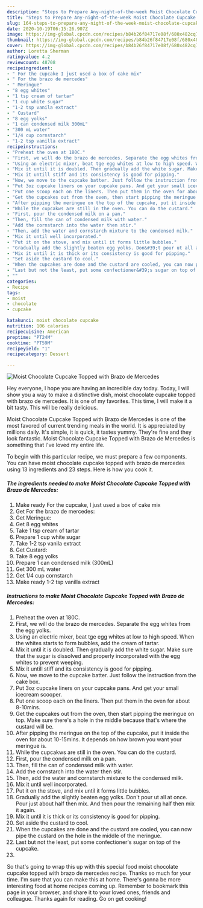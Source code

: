 ```yaml
---
description: "Steps to Prepare Any-night-of-the-week Moist Chocolate Cupcake Topped with Brazo de Mercedes"
title: "Steps to Prepare Any-night-of-the-week Moist Chocolate Cupcake Topped with Brazo de Mercedes"
slug: 164-steps-to-prepare-any-night-of-the-week-moist-chocolate-cupcake-topped-with-brazo-de-mercedes
date: 2020-10-19T06:15:26.907Z
image: https://img-global.cpcdn.com/recipes/b84b26f84717e08f/680x482cq70/moist-chocolate-cupcake-topped-with-brazo-de-mercedes-recipe-main-photo.jpg
thumbnail: https://img-global.cpcdn.com/recipes/b84b26f84717e08f/680x482cq70/moist-chocolate-cupcake-topped-with-brazo-de-mercedes-recipe-main-photo.jpg
cover: https://img-global.cpcdn.com/recipes/b84b26f84717e08f/680x482cq70/moist-chocolate-cupcake-topped-with-brazo-de-mercedes-recipe-main-photo.jpg
author: Loretta Sherman
ratingvalue: 4.2
reviewcount: 48708
recipeingredient:
- " For the cupcake I just used a box of cake mix"
- " For the brazo de mercedes"
- " Meringue"
- "8 egg whites"
- "1 tsp cream of tartar"
- "1 cup white sugar"
- "1-2 tsp vanila extract"
- " Custard"
- "8 egg yolks"
- "1 can condensed milk 300mL"
- "300 mL water"
- "1/4 cup cornstarch"
- "1-2 tsp vanilla extract"
recipeinstructions:
- "Preheat the oven at 180C."
- "First, we will do the brazo de mercedes. Separate the egg whites from the egg yolks."
- "Using an electric mixer, beat tge egg whites at low to high speed. When the whites starts to form bubbles, add the cream of tartar."
- "Mix it until it is doubled. Then gradually add the white sugar. Make sure that the sugar is dissolved and properly incorporated with the egg whites to prevent weeping."
- "Mix it untill stiff and its consistency is good for pipping."
- "Now, we move to the cupcake batter. Just follow the instruction from the cake box."
- "Put 3oz cupcake liners on your cupcake pans. And get your small icecream scooper."
- "Put one scoop each on the liners. Then put them in the oven for about 8-10mins."
- "Get the cupcakes out from the oven, then start pipping the meringue on top. Make sure there&#39;s a hole in the middle because that&#39;s where the custard will be."
- "After pipping the meringue on the top of the cupcake, put it inside the oven for about 10-15mins. It depends on how brown you want your meringue is."
- "While the cupcakws are still in the oven. You can do the custard."
- "First, pour the condensed milk on a pan."
- "Then, fill the can of condensed milk with water."
- "Add the cornstarch into the water then stir."
- "Then, add the water and cornstarch mixture to the condensed milk."
- "Mix it until well incorporated."
- "Put it on the stove, and mix until it forms little bubbles."
- "Gradually add the slightly beaten egg yolks. Don&#39;t pour ut all at once. Pour just about half then mix. And then pour the remaining half then mix it again."
- "Mix it until it is thick or its consistency is good for pipping."
- "Set aside the custard to cool."
- "When the cupcakes are done and the custard are cooled, you can now pipe the custard on the hole in the middle of the meringue."
- "Last but not the least, put some confectioner&#39;s sugar on top of the cupcake."
- ""
categories:
- Recipe
tags:
- moist
- chocolate
- cupcake

katakunci: moist chocolate cupcake 
nutrition: 106 calories
recipecuisine: American
preptime: "PT24M"
cooktime: "PT59M"
recipeyield: "1"
recipecategory: Dessert

---
```



![Moist Chocolate Cupcake Topped with Brazo de Mercedes](https://img-global.cpcdn.com/recipes/b84b26f84717e08f/680x482cq70/moist-chocolate-cupcake-topped-with-brazo-de-mercedes-recipe-main-photo.jpg)

Hey everyone, I hope you are having an incredible day today. Today, I will show you a way to make a distinctive dish, moist chocolate cupcake topped with brazo de mercedes. It is one of my favorites. This time, I will make it a bit tasty. This will be really delicious.



Moist Chocolate Cupcake Topped with Brazo de Mercedes is one of the most favored of current trending meals in the world. It is appreciated by millions daily. It's simple, it is quick, it tastes yummy. They're fine and they look fantastic. Moist Chocolate Cupcake Topped with Brazo de Mercedes is something that I've loved my entire life.


To begin with this particular recipe, we must prepare a few components. You can have moist chocolate cupcake topped with brazo de mercedes using 13 ingredients and 23 steps. Here is how you cook it.

<!--inarticleads1-->

##### The ingredients needed to make Moist Chocolate Cupcake Topped with Brazo de Mercedes:

1. Make ready  For the cupcake, I just used a box of cake mix
1. Get  For the brazo de mercedes:
1. Get  Meringue:
1. Get 8 egg whites
1. Take 1 tsp cream of tartar
1. Prepare 1 cup white sugar
1. Take 1-2 tsp vanila extract
1. Get  Custard:
1. Take 8 egg yolks
1. Prepare 1 can condensed milk (300mL)
1. Get 300 mL water
1. Get 1/4 cup cornstarch
1. Make ready 1-2 tsp vanilla extract




<!--inarticleads2-->

##### Instructions to make Moist Chocolate Cupcake Topped with Brazo de Mercedes:

1. Preheat the oven at 180C.
1. First, we will do the brazo de mercedes. Separate the egg whites from the egg yolks.
1. Using an electric mixer, beat tge egg whites at low to high speed. When the whites starts to form bubbles, add the cream of tartar.
1. Mix it until it is doubled. Then gradually add the white sugar. Make sure that the sugar is dissolved and properly incorporated with the egg whites to prevent weeping.
1. Mix it untill stiff and its consistency is good for pipping.
1. Now, we move to the cupcake batter. Just follow the instruction from the cake box.
1. Put 3oz cupcake liners on your cupcake pans. And get your small icecream scooper.
1. Put one scoop each on the liners. Then put them in the oven for about 8-10mins.
1. Get the cupcakes out from the oven, then start pipping the meringue on top. Make sure there&#39;s a hole in the middle because that&#39;s where the custard will be.
1. After pipping the meringue on the top of the cupcake, put it inside the oven for about 10-15mins. It depends on how brown you want your meringue is.
1. While the cupcakws are still in the oven. You can do the custard.
1. First, pour the condensed milk on a pan.
1. Then, fill the can of condensed milk with water.
1. Add the cornstarch into the water then stir.
1. Then, add the water and cornstarch mixture to the condensed milk.
1. Mix it until well incorporated.
1. Put it on the stove, and mix until it forms little bubbles.
1. Gradually add the slightly beaten egg yolks. Don&#39;t pour ut all at once. Pour just about half then mix. And then pour the remaining half then mix it again.
1. Mix it until it is thick or its consistency is good for pipping.
1. Set aside the custard to cool.
1. When the cupcakes are done and the custard are cooled, you can now pipe the custard on the hole in the middle of the meringue.
1. Last but not the least, put some confectioner&#39;s sugar on top of the cupcake.
1. 




So that's going to wrap this up with this special food moist chocolate cupcake topped with brazo de mercedes recipe. Thanks so much for your time. I'm sure that you can make this at home. There's gonna be more interesting food at home recipes coming up. Remember to bookmark this page in your browser, and share it to your loved ones, friends and colleague. Thanks again for reading. Go on get cooking!
